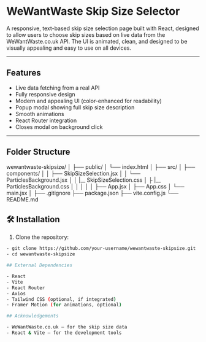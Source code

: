 # WeWantWaste Skip Size Selector

A responsive, text-based skip size selection page built with React, designed to allow users to choose skip sizes based on live data from the WeWantWaste.co.uk API. The UI is animated, clean, and designed to be visually appealing and easy to use on all devices.

---

## Features

- Live data fetching from a real API
- Fully responsive design
- Modern and appealing UI (color-enhanced for readability)
- Popup modal showing full skip size description
- Smooth animations
- React Router integration
- Closes modal on background click

---

## Folder Structure

wewantwaste-skipsize/
│
├── public/
│ └── index.html
│
├── src/
│ ├── components/
│ │ ├── SkipSizeSelection.jsx
│ │ └── ParticlesBackground.jsx
│ │ |__ SkipSizeSelection.css
│ ├ |__ ParticlesBackground.css
│ │ 
│ │
│ ├── App.jsx
│ ├── App.css
│ └── main.jsx
│
├── .gitignore
├── package.json
├── vite.config.js
└── README.md


## 🛠️ Installation

1. Clone the repository:

```bash
- git clone https://github.com/your-username/wewantwaste-skipsize.git
- cd wewantwaste-skipsize

## External Dependencies

- React
- Vite
- React Router
- Axios
- Tailwind CSS (optional, if integrated)
- Framer Motion (for animations, optional)

## Acknowledgements

- WeWantWaste.co.uk – for the skip size data
- React & Vite – for the development tools

